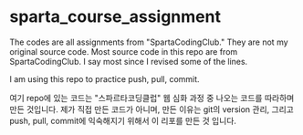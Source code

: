 # sparta_course_assignment
The codes are all assignments from "SpartaCodingClub."
They are not my original source code. Most source code in this repo are from SpartaCodingClub. I say most since I revised some of the lines. 

I am using this repo to practice push, pull, commit. 

여기 repo에 있는 코드는 "스파르타코딩클럽" 웹 심화 과정 중 나오는 코드를 따라하며 만든 것입니다. 제가 직접 만든 코드가 아니며, 만든 이유는 git의 version 관리, 그리고 push, pull, commit에 익숙해지기 위해서 이 리포를 만든 것 입니다. 

